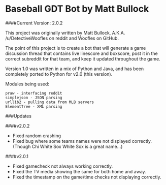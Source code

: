 Baseball GDT Bot by Matt Bullock
=====================================

####Current Version: 2.0.2

This project was originally written by Matt Bullock,
	A.K.A. /u/DetectiveWoofles on reddit and Woofles on GitHub.
	
The point of this project is to create a bot that will generate a
	game discussion thread that contains live linescore and boxscore,
	post it in the correct subreddit for that team, and keep it
	updated throughout the game.
	
Version 1.0 was written in a mix of Python and Java, and has been
	completely ported to Python for v2.0 (this version).
	
Modules being used:

	praw - interfacing reddit
	simplejson - JSON parsing
	urllib2 - pulling data from MLB servers
	ElementTree - XML parsing

###Updates

####v2.0.2

* Fixed random crashing
* Fixed bug where some teams names were not displayed correctly. (Though Chi White Sox White Sox is a great name...)

####v2.0.1

* Fixed gamecheck not always working correctly.
* Fixed the TV media showing the same for both home and away.
* Fixed the timestamp on the game/time checks not displaying correctly.
	
